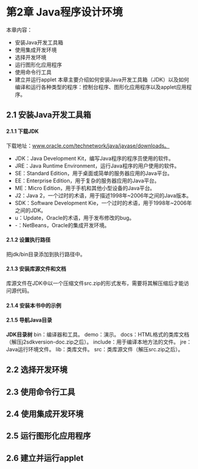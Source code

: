 # 第2章 Java程序设计环境
本章内容：
* 安装Java开发工具箱
* 使用集成开发环境
* 选择开发环境
* 运行图形化应用程序
* 使用命令行工具
* 建立并运行applet
本章主要介绍如何安装Java开发工具箱（JDK）以及如何编译和运行各种类型的程序：控制台程序、图形化应用程序以及applet应用程序。

## 2.1 安装Java开发工具箱
#### 2.1.1 下载JDK
下载地址：www.oracle.com/technetwork/java/javase/downloads。
* JDK：Java Development Kit，编写Java程序的程序员使用的软件。
* JRE：Java Runtime Environment，运行Java程序的用户使用的软件。
* SE：Standard Edition，用于桌面或简单的服务器应用的Java平台。
* EE：Enterprise Edition，用于复杂的服务器应用的Java平台。
* ME：Micro Edition，用于手机和其他小型设备的Java平台。
* J2：Java 2，一个过时的术语，用于描述1998年~2006年之间的Java版本。
* SDK：Software Development Kie，一个过时的术语，用于1998年~2006年之间的JDK。
* u：Update，Oracle的术语，用于发布修改的bug。
* -：NetBeans，Oracle的集成开发环境。

#### 2.1.2 设置执行路径
把jdk/bin目录添加到执行路径中。

#### 2.1.3 安装库源文件和文档
库源文件在JDK中以一个压缩文件src.zip的形式发布，需要将其解压缩后才能访问源代码。

#### 2.1.4 安装本书中的示例
#### 2.1.5 导航Java目录
**JDK目录树**
bin：编译器和工具。
demo：演示。
docs：HTML格式的类库文档（解压j2sdkversion-doc.zip之后）。
include：用于编译本地方法的文件。
jre：Java运行环境文件。
lib：类库文件。
src：类库源文件（解压src.zip之后）。
## 2.2 选择开发环境
## 2.3 使用命令行工具
## 2.4 使用集成开发环境
## 2.5 运行图形化应用程序
## 2.6 建立并运行applet

